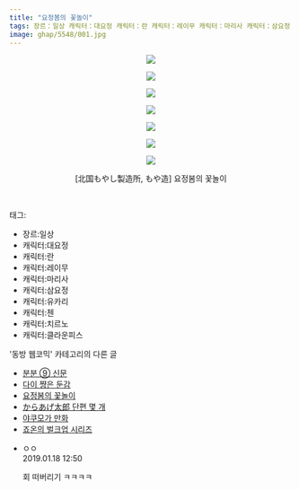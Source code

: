 ```yaml
---
title: "요정봄의 꽃놀이"
tags: 장르：일상 캐릭터：대요정 캐릭터：란 캐릭터：레이무 캐릭터：마리사 캐릭터：삼요정 캐릭터：유카리 캐릭터：첸 캐릭터：치르노 캐릭터：클라운피스 北国もやし製造所 もや造 동방_웹코믹
image: ghap/5548/001.jpg
---
```

<div class="article">
<p style="text-align: center; clear: none; float: none;"><img src="{{ site.nasurl }}/ghap/5548/001.jpg"/></p>
<p style="text-align: center; clear: none; float: none;"><img src="{{ site.nasurl }}/ghap/5548/002.jpg"/></p>
<p style="text-align: center; clear: none; float: none;"><img src="{{ site.nasurl }}/ghap/5548/003.jpg"/></p>
<p style="text-align: center; clear: none; float: none;"><img src="{{ site.nasurl }}/ghap/5548/004.jpg"/></p>
<p style="text-align: center; clear: none; float: none;"><img src="{{ site.nasurl }}/ghap/5548/005.jpg"/></p>
<p style="text-align: center; clear: none; float: none;"><img src="{{ site.nasurl }}/ghap/5548/006.jpg"/></p>
<p style="text-align: center; clear: none; float: none;"><img src="{{ site.nasurl }}/ghap/5548/007.jpg"/></p>
<p style="text-align: center; clear: none; float: none;">[北国もやし製造所, もや造] 요정봄의 꽃놀이</p>
<p><br/></p>
</div><div class="tagTrail">
<p>태그: </p>
<ul>
<li>장르:일상</li>
<li>캐릭터:대요정</li>
<li>캐릭터:란</li>
<li>캐릭터:레이무</li>
<li>캐릭터:마리사</li>
<li>캐릭터:삼요정</li>
<li>캐릭터:유카리</li>
<li>캐릭터:첸</li>
<li>캐릭터:치르노</li>
<li>캐릭터:클라운피스</li>
</ul>
</div><div class="another">
<p>'동방 웹코믹' 카테고리의 다른 글</p>
<ul>
<li><a href="/2019-01-10-ghap_5550">분분 ⑨ 신문</a></li>
<li><a href="/2019-01-10-ghap_5549">다이 쨩은 둔감</a></li>
<li><a href="/2019-01-10-ghap_5548">요정봄의 꽃놀이</a></li>
<li><a href="/2019-01-10-ghap_5547">からあげ太郎 단편 몇 개</a></li>
<li><a href="/2019-01-08-ghap_5540">야쿠모가 만화</a></li>
<li><a href="/2019-01-08-ghap_5539">죠온의 벌크업 시리즈</a></li>
</ul>
</div><div class="comment">
<ul>
<li class="cb_thumb_off" id="comment15413615">
<div class="cb_comment_area">
<div class="cb_info_area">
<div class="cb_section">
<span class="cb_nick_name">ㅇㅇ</span>
</div>
<div class="cb_section">
<span class="cb_date">2019.01.18 12:50 </span>
</div>
</div>
<div class="cb_dsc_comment">
<p class="cb_dsc">
											회 떠버리기 ㅋㅋㅋㅋ
										</p>
</div>
</div></li>
</ul>
</div>